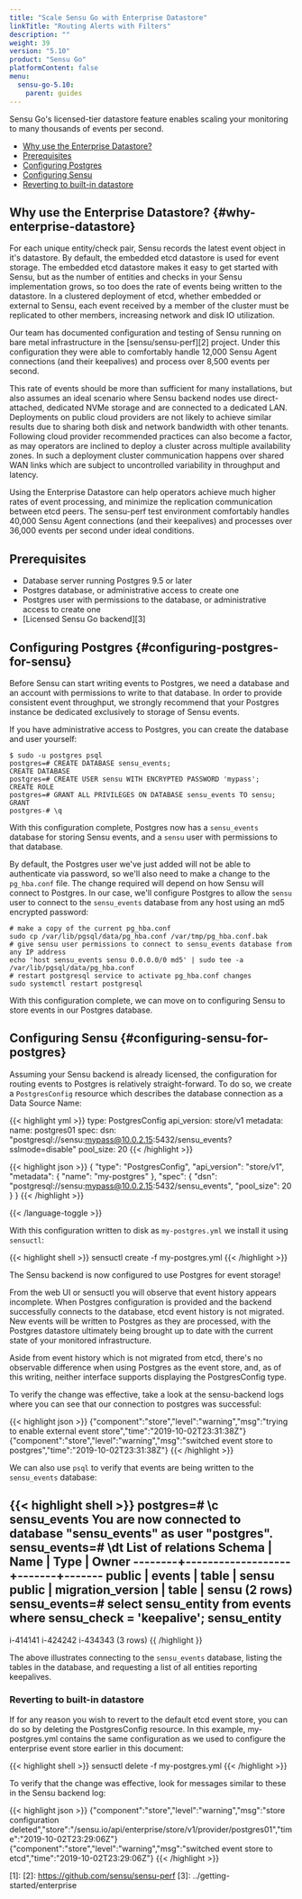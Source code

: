 ```yaml
---
title: "Scale Sensu Go with Enterprise Datastore"
linkTitle: "Routing Alerts with Filters"
description: ""
weight: 39
version: "5.10"
product: "Sensu Go"
platformContent: false
menu:
  sensu-go-5.10:
    parent: guides
---
```


Sensu Go's licensed-tier datastore feature enables scaling your monitoring to many thousands of events per second.

- [Why use the Enterprise Datastore?](#why-enterprise-datastore)
- [Prerequisites](#prerequisites)
- [Configuring Postgres](#configuring-postgres-for-sensu)
- [Configuring Sensu](#configuring-sensu-for-postgres)
- [Reverting to built-in datastore](#reverting-to-builtin-datastore)

## Why use the Enterprise Datastore? {#why-enterprise-datastore}

For each unique entity/check pair, Sensu records the latest event object in it's datastore. By default, the embedded etcd datastore is used for event storage. The embedded etcd datastore makes it easy to get started with Sensu, but as the number of entities and checks in your Sensu implementation grows, so too does the rate of events being written to the datastore. In a clustered deployment of etcd, whether embedded or external to Sensu, each event received by a member of the cluster must be replicated to other members, increasing network and disk IO utilization. 

Our team has documented configuration and testing of Sensu running on bare metal infrastructure in the [sensu/sensu-perf][2] project. Under this configuration they were able to comfortably handle 12,000 Sensu Agent connections (and their keepalives) and process over 8,500 events per second. 

This rate of events should be more than sufficient for many installations, but also assumes an ideal scenario where Sensu backend nodes use direct-attached, dedicated NVMe storage and are connected to a dedicated LAN. Deployments on public cloud providers are not likely to achieve similar results due to sharing both disk and network bandwidth with other tenants. Following cloud provider recommended practices can also become a factor, as may operators are inclined to deploy a cluster across multiple availability zones. In such a deployment cluster communication happens over shared WAN links which are subject to uncontrolled variability in throughput and latency.

Using the Enterprise Datastore can help operators achieve much higher rates of event processing, and minimize the replication communication between etcd peers. The sensu-perf test environment comfortably handles 40,000 Sensu Agent connections (and their keepalives) and processes over 36,000 events per second under ideal conditions. 

## Prerequisites

* Database server running Postgres 9.5 or later
* Postgres database, or administrative access to create one
* Postgres user with permissions to the database, or administrative access to create one
* [Licensed Sensu Go backend][3]

## Configuring Postgres {#configuring-postgres-for-sensu}

Before Sensu can start writing events to Postgres, we need a database and an account with permissions to write to that database. In order to provide consistent event throughput, we strongly recommend that your Postgres instance be dedicated exclusively to storage of Sensu events.

If you have administrative access to Postgres, you can create the database and user yourself:

``` shell
$ sudo -u postgres psql
postgres=# CREATE DATABASE sensu_events;
CREATE DATABASE
postgres=# CREATE USER sensu WITH ENCRYPTED PASSWORD 'mypass';
CREATE ROLE
postgres=# GRANT ALL PRIVILEGES ON DATABASE sensu_events TO sensu;
GRANT
postgres-# \q
```

With this configuration complete, Postgres now has a `sensu_events` database for storing Sensu events, and a `sensu` user with permissions to that database.

By default, the Postgres user we've just added will not be able to authenticate via password, so we'll also need to make a change to the `pg_hba.conf` file. The change required will depend on how Sensu will connect to Postgres. In our case, we'll configure Postgres to allow the `sensu` user to connect to the `sensu_events` database from any host using an md5 encrypted password:

``` shell
# make a copy of the current pg_hba.conf
sudo cp /var/lib/pgsql/data/pg_hba.conf /var/tmp/pg_hba.conf.bak
# give sensu user permissions to connect to sensu_events database from any IP address
echo 'host sensu_events sensu 0.0.0.0/0 md5' | sudo tee -a /var/lib/pgsql/data/pg_hba.conf
# restart postgresql service to activate pg_hba.conf changes
sudo systemctl restart postgresql
```

With this configuration complete, we can move on to configuring Sensu to store events in our Postgres database.

## Configuring Sensu {#configuring-sensu-for-postgres}

Assuming your Sensu backend is already licensed, the configuration for routing events to Postgres is relatively straight-forward. To do so, we create a `PostgresConfig` resource which describes the database connection as a Data Source Name:

{{< highlight yml >}}
type: PostgresConfig
api_version: store/v1
metadata:
  name: postgres01
spec:
  dsn: "postgresql://sensu:mypass@10.0.2.15:5432/sensu_events?sslmode=disable"
  pool_size: 20
{{< /highlight >}}

{{< highlight json >}}
{
  "type": "PostgresConfig",
  "api_version": "store/v1",
  "metadata": {
    "name": "my-postgres"
  },
  "spec": {
    "dsn": "postgresql://sensu:mypass@10.0.2.15:5432/sensu_events",
    "pool_size": 20
  }
}
{{< /highlight >}}

{{< /language-toggle >}}


With this configuration written to disk as `my-postgres.yml` we install it using `sensuctl`:

{{< highlight shell >}}
sensuctl create -f my-postgres.yml
{{< /highlight >}}

The Sensu backend is now configured to use Postgres for event storage! 

From the web UI or sensuctl you will observe that event history appears incomplete. When Postgres configuration is provided and the backend successfully connects to the database, etcd event history is not migrated. New events will be written to Postgres as they are processed, with the Postgres datastore ultimately being brought up to date with the current state of your monitored infrastructure.

Aside from event history which is not migrated from etcd, there's no observable difference when using Postgres as the event store, and, as of this writing, neither interface supports displaying the PostgresConfig type.

To verify the change was effective, take a look at the sensu-backend logs where you can see that our connection to postgres was successful:

{{< highlight json >}}
{"component":"store","level":"warning","msg":"trying to enable external event store","time":"2019-10-02T23:31:38Z"}
{"component":"store","level":"warning","msg":"switched event store to postgres","time":"2019-10-02T23:31:38Z"}
{{< /highlight >}}

We can also use `psql` to verify that events are being written to the `sensu_events` database:

{{< highlight shell >}}
postgres=# \c sensu_events
You are now connected to database "sensu_events" as user "postgres".
sensu_events=# \dt
             List of relations
 Schema |       Name        | Type  | Owner 
--------+-------------------+-------+-------
 public | events            | table | sensu
 public | migration_version | table | sensu
(2 rows)
sensu_events=# select sensu_entity from events where sensu_check = 'keepalive';
 sensu_entity 
--------------
 i-414141
 i-424242
 i-434343
(3 rows)
{{ /highlight }}

The above illustrates connecting to the `sensu_events` database, listing the tables in the database, and requesting a list of all entities reporting keepalives.

### Reverting to built-in datastore

If for any reason you wish to revert to the default etcd event store, you can do so by deleting the PostgresConfig resource. In this example, my-postgres.yml contains the same configuration as we used to configure the enterprise event store earlier in this document:


{{< highlight shell >}}
sensuctl delete -f my-postgres.yml
{{< /highlight >}}

To verify that the change was effective, look for messages similar to these in the Sensu backend log:

{{< highlight json >}}
{"component":"store","level":"warning","msg":"store configuration deleted","store":"/sensu.io/api/enterprise/store/v1/provider/postgres01","time":"2019-10-02T23:29:06Z"}
{"component":"store","level":"warning","msg":"switched event store to etcd","time":"2019-10-02T23:29:06Z"}
{{< /highlight >}}

[1]:
[2]: https://github.com/sensu/sensu-perf
[3]: ../getting-started/enterprise
